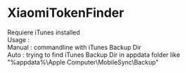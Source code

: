 # XiaomiTokenFinder

Requiere iTunes installed<BR>
Usage : <BR>
Manual : commandline with iTunes Backup Dir<BR>
Auto : trying to find iTunes Backup Dir in appdata folder like "%appdata%\Apple Computer\MobileSync\Backup"<BR>
  
